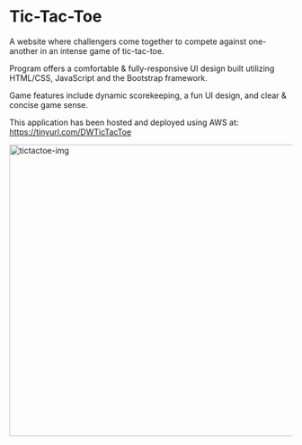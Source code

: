 # Tic-Tac-Toe

A website where challengers come together to compete against one-another in an intense game of tic-tac-toe.

Program offers a comfortable & fully-responsive UI design built utilizing HTML/CSS, JavaScript and the Bootstrap framework.

Game features include dynamic scorekeeping, a fun UI design, and clear & concise game sense.

This application has been hosted and deployed using AWS at:
https://tinyurl.com/DWTicTacToe

<img width="519" alt="tictactoe-img" src="https://github.com/Darrius-W/Tic-Tac-Toe/assets/86200482/5bfc0069-b479-4a7c-a7c4-4fdb565b4850">
